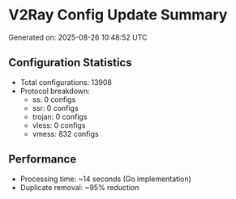 # V2Ray Config Update Summary
Generated on: 2025-08-26 10:48:52 UTC

## Configuration Statistics
- Total configurations: 13908
- Protocol breakdown:
  - ss: 0 configs
  - ssr: 0 configs
  - trojan: 0 configs
  - vless: 0 configs
  - vmess: 832 configs

## Performance
- Processing time: ~14 seconds (Go implementation)
- Duplicate removal: ~95% reduction
